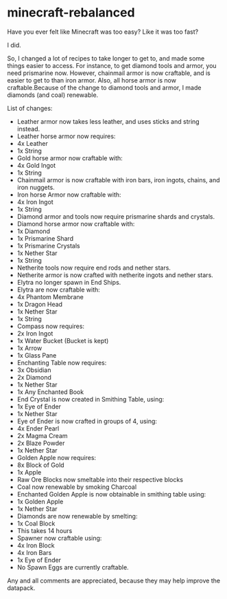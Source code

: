 # minecraft-rebalanced
Have you ever felt like Minecraft was too easy? Like it was too fast?

I did.

So, I changed a lot of recipes to take longer to get to, and made some things easier to access. For instance, to get diamond tools and armor, you need prismarine now. However, chainmail armor is now craftable, and is easier to get to than iron armor. Also, all horse armor is now craftable.Because of the change to diamond tools and armor, I made diamonds (and coal) renewable.

List of changes:
 - Leather armor now takes less leather, and uses sticks and string instead.
 - Leather horse armor now requires:
 -  4x Leather
 -  1x String
 - Gold horse armor now craftable with:
 -  4x Gold Ingot
 -  1x String
 - Chainmail armor is now craftable with iron bars, iron ingots, chains, and iron nuggets.
 - Iron horse Armor now craftable with:
 -  4x Iron Ingot
 -  1x String
 - Diamond armor and tools now require prismarine shards and crystals.
 - Diamond horse armor now craftable with:
 -  1x Diamond
 -  1x Prismarine Shard
 -  1x Prismarine Crystals
 -  1x Nether Star
 -  1x String
 - Netherite tools now require end rods and nether stars.
 - Netherite armor is now crafted with netherite ingots and nether stars.
 - Elytra no longer spawn in End Ships.
 - Elytra are now craftable with:
 -  4x Phantom Membrane
 -  1x Dragon Head
 -  1x Nether Star
 -  1x String
 - Compass now requires:
 -  2x Iron Ingot
 -  1x Water Bucket (Bucket is kept)
 -  1x Arrow
 -  1x Glass Pane
 - Enchanting Table now requires:
 -  3x Obsidian
 -  2x Diamond
 -  1x Nether Star
 -  1x Any Enchanted Book
 - End Crystal is now created in Smithing Table, using:
 -  1x Eye of Ender
 -  1x Nether Star
 - Eye of Ender is now crafted in groups of 4, using:
 -  4x Ender Pearl
 -  2x Magma Cream
 -  2x Blaze Powder
 -  1x Nether Star
 - Golden Apple now requires:
 -  8x Block of Gold
 -  1x Apple
 - Raw Ore Blocks now smeltable into their respective blocks
 - Coal now renewable by smoking Charcoal
 - Enchanted Golden Apple is now obtainable in smithing table using:
 -  1x Golden Apple
 -  1x Nether Star
 - Diamonds are now renewable by smelting:
 -  1x Coal Block
 -  This takes 14 hours
 - Spawner now craftable using:
 -  4x Iron Block
 -  4x Iron Bars
 -  1x Eye of Ender
 -   No Spawn Eggs are currently craftable.

Any and all comments are appreciated, because they may help improve the datapack.
